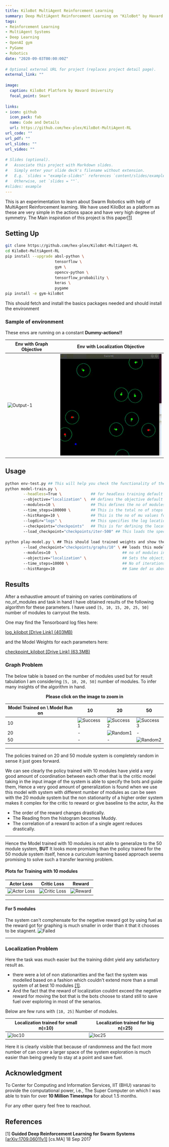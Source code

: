 ```yaml
---
title: KiloBot MultiAgent Reinforcement Learning
summary: Deep MultiAgent Reinforcement Learning on "KiloBot" by Havard University
tags:
- Reinforcement Learning
- MultiAgent Systems
- Deep Learning
- OpenAI gym
- PyGame
- Robotics
date: "2020-09-03T00:00:00Z"

# Optional external URL for project (replaces project detail page).
external_link: ""

image:
  caption: KiloBot Platform by Havard University
  focal_point: Smart

links:
- icon: github
  icon_pack: fab
  name: Code and Details
  url: https://github.com/hex-plex/KiloBot-MultiAgent-RL
url_code: ""
url_pdf: ""
url_slides: ""
url_video: ""

# Slides (optional).
#   Associate this project with Markdown slides.
#   Simply enter your slide deck's filename without extension.
#   E.g. `slides = "example-slides"` references `content/slides/example-slides.md`.
#   Otherwise, set `slides = ""`.
#slides: example
---
```

This is an experimentation to learn about Swarm Robotics with help of MultiAgent Reinforcement learning. We have used KiloBot as a platform as these are very simple in the actions space and have very high degree of symmetry. The Main inspiration of this project is this paper[[1]](#1)

## Setting Up
``` bash
git clone https://github.com/hex-plex/KiloBot-MultiAgent-RL
cd KiloBot-MultiAgent-RL
pip install --upgrade absl-python \
                      tensorflow \
                      gym \
                      opencv-python \
                      tensorflow_probability \
                      keras \
                      pygame
pip install -e gym-kiloBot
```
This should fetch and install the basics packages needed and should install the environment
### Sample of environment
These envs are running on a constant **Dummy-actions!!**

|**Env with Graph Objective**|Env with Localization Objective|
|--|--|
|![Output-1](https://github.com/hex-plex/KiloBot-MultiAgent-RL/blob/master/images/env_test_graph_compress.gif?raw=true)|![Output-2](https://github.com/hex-plex/KiloBot-MultiAgent-RL/blob/master/images/env_test_localize_compress.gif?raw=true)|

## Usage
``` bash
python env-test.py ## This will help you check the functionality of the environement and should give the sample code to understand the apis as well.
python model-train.py \
        --headless=True \             ## for headless training default False
        --objective="localization" \  ## defines the objective default is graph
        --modules=10 \                ## This defines the no of modules to be initialized default 10
        --time_steps=100000 \         ## This is the total no of steps the agent will take while learning
        --histRange=10 \              ## This is the no of mu values for the histograms
        --logdir="logs" \             ## This specifies the log location for TensorBoard
        --checkpoints="checkpoints"   ## This is for defining the location where the model is to be saved
        --load_checkpoint="checkpoints/iter-500" ## This loads the specified iteration

python play-model.py \ ## This should load trained weights and show the performance
        --load_checkpoint="checkpoints/graphs/10" \ ## loads this model
        --modules=10  \                             ## no of modules in the env
        --objective="localization" \                ## Sets the objective function
        --time_steps=10000 \                        ## No of iterations to be run
        --histRange=10                              ## Same def as above
```
## Results
After a exhaustive amount of training on varies combinations of no_of_modules and task in hand I have obtained results of the following algorithm for these parameters.
I have used ``` [5, 10, 15, 20, 25, 50] ``` number of modules to carryout the tests.

One may find the Tensorboard log files here:

[ log_kilobot [Drive Link] (403MB)](https://drive.google.com/file/d/11NtimYoXOBGopIxziAojti0k1kfbaVBQ/view?usp=sharing)

and the Model Weights for each parameters here:

[ checkpoint_kilobot [Drive Link] (63.3MB)](https://drive.google.com/file/d/12qpbPIOrC-hLGVn2a8GETrkNL89bt8Dt/view?usp=sharing)
### Graph Problem
The below table is based on the number of modules used but for result tabulation I am considering
``` [5, 10, 20, 50] ```
number of modules. To infer many insights of the algorithm in hand.

<p align="center"><b>Please click on the image to zoom in</b></p>

|Model Trained on **\\** Model Run on|10|20|50|
|--|--|--|--|
|10| ![Success1](https://github.com/hex-plex/KiloBot-MultiAgent-RL/blob/master/images/10trainon10.gif?raw=true)|![Success2](https://github.com/hex-plex/KiloBot-MultiAgent-RL/blob/master/images/10trainon20.gif?raw=true)| ![Success3](https://github.com/hex-plex/KiloBot-MultiAgent-RL/blob/master/images/10trainon50.gif?raw=true) |
|20| - | ![Random1](https://github.com/hex-plex/KiloBot-MultiAgent-RL/blob/master/images/20trainon20.gif?raw=true) | - |
|50| - | - | ![Random2](https://github.com/hex-plex/KiloBot-MultiAgent-RL/blob/master/images/50trainon50.gif?raw=true) |

<hr>
The policies trained on 20 and 50 module system is completely random in sense it just goes forward.

We can see clearly the policy trained with 10 modules have yield a very good amount of coordination between each other that is the critic model taking in the input image of the system is able to specify the bots and guide them, Hence a very good amount of generalization is found when we use this model with system with different number of modules as can be seen with the 20 module system but the non stationarity of a higher order system makes it complex for the critic to reward or give baseline to the actor, As the
- The order of the reward changes drastically.
- The Reading from the histogram becomes Muddy.
- The correlation of a reward to action of a single agent reduces drastically.

<hr>

Hence the Model trained with 10 modules is not able to generalize to the 50 module system, **BUT** It looks more promising than the policy trained for the 50 module system itself, hence a curiculum learning based approach seems promising to solve such a transfer learning problem.

#### Plots for Training with 10 modules

|Actor Loss| Critic Loss | Reward|
|--|--|--|
|![Actor Loss](https://github.com/hex-plex/KiloBot-MultiAgent-RL/blob/master/images/actor10.jpg?raw=true)|![Critic Loss](https://github.com/hex-plex/KiloBot-MultiAgent-RL/blob/master/images/critic10.jpg?raw=true)|![Reward](https://github.com/hex-plex/KiloBot-MultiAgent-RL/blob/master/images/reward10.jpg?raw=true)|

<hr>

#### For 5 modules
The system can't comphensate for the negetive reward got by using fuel as the reward got for graphing is much smaller in order than it that it chooses to be stagnent.
![Failed](https://github.com/hex-plex/KiloBot-MultiAgent-RL/blob/master/images/5trainon5.gif?raw=true)

<hr>

### Localization Problem
Here the task was much easier but the training didnt yield any satisfactory result as.
- there were a lot of non stationarities and the fact the system was modelled based on a fashion which couldn't extend more than a small system of at best 10 modules <a href="1">[1]</a>.
- And the fact that the reward of localization couldnt exceed the negetive reward for moving the bot that is the bots choose to stand still to save fuel over exploring in most of the senarios.

Below are few runs with ```[10, 25]```
Number of modules.

|Localization trained for small n(=10)| Localization trained for big n(=25)|
|--|--|
| ![loc10](https://github.com/hex-plex/KiloBot-MultiAgent-RL/blob/master/images/15loc15.gif?raw=True) | ![loc25](https://github.com/hex-plex/KiloBot-MultiAgent-RL/blob/master/images/25loc25.gif?raw=True) |

Here it is clearly visible that because of randomness and the fact more number of can cover a larger space of the system exploration is much easier than being greedy to stay at a point and save fuel.

## Acknowledgment
To Center for Computing and Information Services, IIT (BHU) varanasi to provide the computational power, i.e., The Super Computer on which I was able to train for over **10 Million Timesteps** for about 1.5 months.

For any other query feel free to reachout.
## References
<a id="1">[1]</a>
**Guided Deep Reinforcement Learning for Swarm Systems** [[arXiv:1709.06011v1]](https://arxiv.org/abs/1709.06011) [cs.MA] 18 Sep 2017
